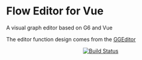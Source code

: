 # Flow Editor for Vue

A visual graph editor based on G6 and Vue

The editor function design comes from the [GGEditor](https://github.com/alibaba/GGEditor)

<p style="text-align:center;">
  <a href="https://travis-ci.org/heruiwoniou/g6-editor-vue">
    <img src="https://travis-ci.org/heruiwoniou/g6-editor-vue.svg?branch=master" alt="Build Status" />
  </a>
</p>